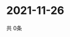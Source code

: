 # 2021-11-26
  共 0条

  <!-- BEGIN -->
  <!-- 最后更新时间Fri Nov 26 2021 19:02:42 GMT+0000 (Coordinated Universal Time) -->
  
  <!-- END -->
  
  